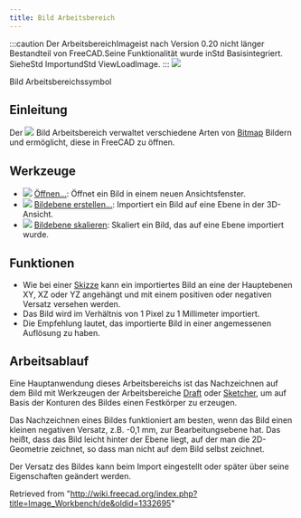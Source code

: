 ```yaml
---
title: Bild Arbeitsbereich
---
```


:::caution
Der ArbeitsbereichImageist nach Version 0.20 nicht länger Bestandteil von FreeCAD.Seine Funktionalität wurde inStd Basisintegriert. SieheStd ImportundStd ViewLoadImage.
:::
![](/images/Workbench_Image.svg)

Bild Arbeitsbereichssymbol

## Einleitung

Der ![](/images/Workbench_Image.svg) Bild Arbeitsbereich verwaltet verschiedene Arten von [Bitmap](/Bitmap/de "Bitmap/de") Bildern und ermöglicht, diese in FreeCAD zu öffnen.

## Werkzeuge

- ![](/images/Image_Open.svg) [Öffnen...](/Image_Open/de "Image Open/de"): Öffnet ein Bild in einem neuen Ansichtsfenster.
- ![](/images/Image_CreateImagePlane.svg) [Bildebene erstellen...](/Image_CreateImagePlane/de "Image CreateImagePlane/de"): Importiert ein Bild auf eine Ebene in der 3D-Ansicht.
- ![](/images/Image_Scaling.svg) [Bildebene skalieren](/Image_Scaling/de "Image Scaling/de"): Skaliert ein Bild, das auf eine Ebene importiert wurde.

## Funktionen

- Wie bei einer [Skizze](/Sketcher_Workbench/de "Sketcher Workbench/de") kann ein importiertes Bild an eine der Hauptebenen XY, XZ oder YZ angehängt und mit einem positiven oder negativen Versatz versehen werden.
- Das Bild wird im Verhältnis von 1 Pixel zu 1 Millimeter importiert.
- Die Empfehlung lautet, das importierte Bild in einer angemessenen Auflösung zu haben.

## Arbeitsablauf

Eine Hauptanwendung dieses Arbeitsbereichs ist das Nachzeichnen auf dem Bild mit Werkzeugen der Arbeitsbereiche [Draft](/Draft_Workbench/de "Draft Workbench/de") oder [Sketcher](/Sketcher_Workbench/de "Sketcher Workbench/de"), um auf Basis der Konturen des Bildes einen Festkörper zu erzeugen.

Das Nachzeichnen eines Bildes funktioniert am besten, wenn das Bild einen kleinen negativen Versatz, z.B. -0,1 mm, zur Bearbeitungsebene hat. Das heißt, dass das Bild leicht hinter der Ebene liegt, auf der man die 2D-Geometrie zeichnet, so dass man nicht auf dem Bild selbst zeichnet.

Der Versatz des Bildes kann beim Import eingestellt oder später über seine Eigenschaften geändert werden.

Retrieved from "<http://wiki.freecad.org/index.php?title=Image_Workbench/de&oldid=1332695>"
